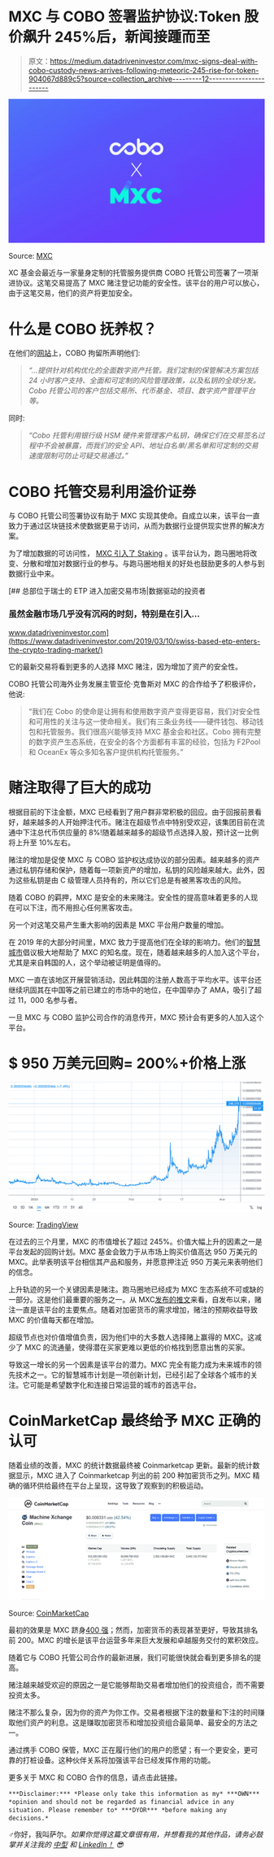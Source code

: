 # MXC 与 COBO 签署监护协议:Token 股价飙升 245%后，新闻接踵而至

> 原文：<https://medium.datadriveninvestor.com/mxc-signs-deal-with-cobo-custody-news-arrives-following-meteoric-245-rise-for-token-904067d889c5?source=collection_archive---------12----------------------->

![](img/43ae3949d8a18cb05910213120e356cb.png)

Source: [MXC](https://www.mxc.org/)

XC 基金会最近与一家量身定制的托管服务提供商 COBO 托管公司签署了一项渐进协议。这笔交易提高了 MXC 赌注登记功能的安全性。该平台的用户可以放心，由于这笔交易，他们的资产将更加安全。

# **什么是 COBO 抚养权？**

在他们的[网站](https://support.cobo.com/hc/en-us/articles/360014677033-What-is-Cobo-Custody-Why-Should-I-Use-Cobo-Custody-)上，COBO 拘留所声明他们:

> *“…提供针对机构优化的全面数字资产托管。我们定制的保管解决方案包括 24 小时客户支持、全面和可定制的风险管理政策，以及私钥的全球分发。Cobo 托管公司的客户包括交易所、代币基金、项目、数字资产管理平台等。*

同时:

> *“Cobo 托管利用银行级 HSM 硬件来管理客户私钥，确保它们在交易签名过程中不会被暴露，而我们的安全 API、地址白名单/黑名单和可定制的交易速度限制可防止可疑交易通过。”*

# **COBO 托管交易利用溢价证券**

与 COBO 托管公司签署协议有助于 MXC 实现其使命。自成立以来，该平台一直致力于通过区块链技术使数据更易于访问，从而为数据行业提供现实世界的解决方案。

为了增加数据的可访问性， [MXC 引入了 Staking](https://blog.mxc.org/mxc-staking-mechanism-explained/) 。该平台认为，跑马圈地将改变、分散和增加对数据行业的参与。与跑马圈地相关的好处也鼓励更多的人参与到数据行业中来。

[](https://www.datadriveninvestor.com/2019/03/10/swiss-based-etp-enters-the-crypto-trading-market/) [## 总部位于瑞士的 ETP 进入加密交易市场|数据驱动的投资者

### 虽然金融市场几乎没有沉闷的时刻，特别是在引入…

www.datadriveninvestor.com](https://www.datadriveninvestor.com/2019/03/10/swiss-based-etp-enters-the-crypto-trading-market/) 

它的最新交易将看到更多的人选择 MXC 赌注，因为增加了资产的安全性。

COBO 托管公司海外业务发展主管亚伦·克鲁斯对 MXC 的合作给予了积极评价，他说:

> “我们在 Cobo 的使命是让拥有和使用数字资产变得更容易，我们对安全性和可用性的关注与这一使命相关。我们有三条业务线——硬件钱包、移动钱包和托管服务。我们很高兴能够支持 MXC 基金会和社区。Cobo 拥有完整的数字资产生态系统，在安全的各个方面都有丰富的经验，包括为 F2Pool 和 OceanEx 等众多知名客户提供机构托管服务。”

# **赌注取得了巨大的成功**

根据目前的下注金额，MXC 已经看到了用户群非常积极的回应。由于回报前景看好，越来越多的人开始押注代币。赌注在超级节点中特别受欢迎，该集团目前在流通中下注总代币供应量的 8%!随着越来越多的超级节点选择入股，预计这一比例将上升至 10%左右。

赌注的增加是促使 MXC 与 COBO 监护权达成协议的部分因素。越来越多的资产通过私钥存储和保护，随着每一项新资产的增加，私钥的风险越来越大。此外，因为这些私钥是由 C 级管理人员持有的，所以它们总是有被黑客攻击的风险。

随着 COBO 的羁押，MXC 是安全的未来赌注。安全性的提高意味着更多的人现在可以下注，而不用担心任何黑客攻击。

另一个对这笔交易产生重大影响的因素是 MXC 平台用户数量的增加。

在 2019 年的大部分时间里，MXC 致力于提高他们在全球的影响力。他们的[智慧城市](https://blog.mxc.org/smart-cities-today-and-tomorrow/)倡议极大地帮助了 MXC 的知名度。现在，随着越来越多的人加入这个平台，尤其是来自韩国的人，这个举动被证明是值得的。

MXC 一直在该地区开展营销活动，因此韩国的注册人数高于平均水平。该平台还继续巩固其在中国等之前已建立的市场中的地位，在中国举办了 AMA，吸引了超过 11，000 名参与者。

一旦 MXC 与 COBO 监护公司合作的消息传开，MXC 预计会有更多的人加入这个平台。

# **$ 950 万美元回购= 200%+价格上涨**

![](img/5d7ab8264b3391a4a755eb3bef49b15f.png)

Source: [TradingView](https://www.tradingview.com/symbols/MXCBTC/?exchange=HUOBI)

在过去的三个月里，MXC 的市值增长了超过 245%。价值大幅上升的因素之一是平台发起的回购计划。MXC 基金会致力于从市场上购买价值高达 950 万美元的 MXC。此举表明该平台相信其产品和服务，并愿意押注近 950 万美元来表明他们的信念。

上升轨迹的另一个关键因素是赌注。跑马圈地已经成为 MXC 生态系统不可或缺的一部分。这是他们最重要的服务之一。从 MXC[发布的推文](https://mobile.twitter.com/MXCfoundation/status/1154337453098094593)来看，自发布以来，赌注一直是该平台的主要焦点。随着对加密货币的需求增加，赌注的预期收益导致 MXC 的价值每天都在增加。

超级节点也对价值增值负责，因为他们中的大多数人选择赌上赢得的 MXC。这减少了 MXC 的流通量，使得潜在买家更难以更低的价格找到愿意出售的买家。

导致这一增长的另一个因素是该平台的潜力。MXC 完全有能力成为未来城市的领先技术之一。它的智慧城市计划是一项创新计划，已经引起了全球各个城市的关注。它可能是希望数字化和连接日常运营的城市的首选平台。

# **CoinMarketCap 最终给予 MXC 正确的认可**

随着业绩的改善，MXC 的统计数据最终被 Coinmarketcap 更新。最新的统计数据显示，MXC 进入了 Coinmarketcap 列出的前 200 种加密货币之列。MXC 精确的循环供给最终在平台上呈现，这导致了观察到的积极运动。

![](img/5d93d5a0829808b9c77b4459e302f999.png)

Source: [CoinMarketCap](https://coinmarketcap.com/currencies/machine-xchange-coin/)

最初的效果是 MXC 跻身[400 强](https://www.youtube.com/watch?v=zNSVAmgsbZg)；然而，加密货币的表现甚至更好，导致其排名前 200。MXC 的增长是该平台运营多年来巨大发展和卓越服务交付的累积效应。

随着它与 COBO 托管公司合作的最新进展，我们可能很快就会看到更多排名的提高。

赌注越来越受欢迎的原因之一是它能够帮助交易者增加他们的投资组合，而不需要投资太多。

赌注不那么复杂，因为你的资产为你工作。交易者根据下注的数量和下注的时间赚取他们资产的利息。这是赚取加密货币和增加投资组合最简单、最安全的方法之一。

通过携手 COBO 保管，MXC 正在履行他们的用户的愿望；有一个更安全，更可靠的打桩设备。这种伙伴关系将加强该平台已经发挥作用的功能。

更多关于 MXC 和 COBO 合作的信息，请点击此链接。

```
***Disclaimer:*** *Please only take this information as my* ***OWN*** *opinion and should not be regarded as financial advice in any situation. Please remember to* ***DYOR*** *before making any decisions.*
```

♂️你好，我叫萨尔。*如果你觉得这篇文章很有用，并想看我的其他作品，请务必鼓掌并关注我的* [*中型*](https://medium.com/@salmanmiah) *和* [*LinkedIn！*](https://linkedin.com/in/salman-miah-57aa90a0/) *😎*